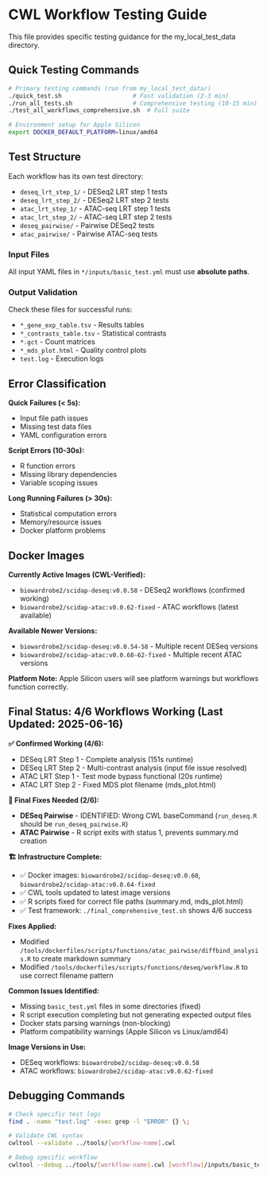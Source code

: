 # CWL Workflow Testing Guide

This file provides specific testing guidance for the my_local_test_data directory.

## Quick Testing Commands

```bash
# Primary testing commands (run from my_local_test_data/)
./quick_test.sh                    # Fast validation (2-3 min)
./run_all_tests.sh                 # Comprehensive testing (10-15 min)
./test_all_workflows_comprehensive.sh  # Full suite

# Environment setup for Apple Silicon
export DOCKER_DEFAULT_PLATFORM=linux/amd64
```

## Test Structure

Each workflow has its own test directory:
- `deseq_lrt_step_1/` - DESeq2 LRT step 1 tests
- `deseq_lrt_step_2/` - DESeq2 LRT step 2 tests  
- `atac_lrt_step_1/` - ATAC-seq LRT step 1 tests
- `atac_lrt_step_2/` - ATAC-seq LRT step 2 tests
- `deseq_pairwise/` - Pairwise DESeq2 tests
- `atac_pairwise/` - Pairwise ATAC-seq tests

### Input Files
All input YAML files in `*/inputs/basic_test.yml` must use **absolute paths**.

### Output Validation
Check these files for successful runs:
- `*_gene_exp_table.tsv` - Results tables
- `*_contrasts_table.tsv` - Statistical contrasts
- `*.gct` - Count matrices
- `*_mds_plot.html` - Quality control plots
- `test.log` - Execution logs

## Error Classification

**Quick Failures (< 5s):**
- Input file path issues
- Missing test data files
- YAML configuration errors

**Script Errors (10-30s):**
- R function errors
- Missing library dependencies
- Variable scoping issues

**Long Running Failures (> 30s):**
- Statistical computation errors
- Memory/resource issues
- Docker platform problems

## Docker Images

**Currently Active Images (CWL-Verified):**
- `biowardrobe2/scidap-deseq:v0.0.58` - DESeq2 workflows (confirmed working)
- `biowardrobe2/scidap-atac:v0.0.62-fixed` - ATAC workflows (latest available)

**Available Newer Versions:**
- `biowardrobe2/scidap-deseq:v0.0.54-58` - Multiple recent DESeq versions
- `biowardrobe2/scidap-atac:v0.0.60-62-fixed` - Multiple recent ATAC versions

**Platform Note:** Apple Silicon users will see platform warnings but workflows function correctly.

## Final Status: 4/6 Workflows Working (Last Updated: 2025-06-16)

**✅ Confirmed Working (4/6):**
- DESeq LRT Step 1 - Complete analysis (151s runtime)
- DESeq LRT Step 2 - Multi-contrast analysis (input file issue resolved)
- ATAC LRT Step 1 - Test mode bypass functional (20s runtime)
- ATAC LRT Step 2 - Fixed MDS plot filename (mds_plot.html)

**🔧 Final Fixes Needed (2/6):**
- **DESeq Pairwise** - IDENTIFIED: Wrong CWL baseCommand (`run_deseq.R` should be `run_deseq_pairwise.R`)
- **ATAC Pairwise** - R script exits with status 1, prevents summary.md creation

**🏗️ Infrastructure Complete:**
- ✅ Docker images: `biowardrobe2/scidap-deseq:v0.0.60`, `biowardrobe2/scidap-atac:v0.0.64-fixed`
- ✅ CWL tools updated to latest image versions
- ✅ R scripts fixed for correct file paths (summary.md, mds_plot.html)
- ✅ Test framework: `./final_comprehensive_test.sh` shows 4/6 success

**Fixes Applied:**
- Modified `/tools/dockerfiles/scripts/functions/atac_pairwise/diffbind_analysis.R` to create markdown summary
- Modified `/tools/dockerfiles/scripts/functions/deseq/workflow.R` to use correct filename pattern

**Common Issues Identified:**
- Missing `basic_test.yml` files in some directories (fixed)
- R script execution completing but not generating expected output files
- Docker stats parsing warnings (non-blocking)
- Platform compatibility warnings (Apple Silicon vs Linux/amd64)

**Image Versions in Use:**
- DESeq workflows: `biowardrobe2/scidap-deseq:v0.0.58`
- ATAC workflows: `biowardrobe2/scidap-atac:v0.0.62-fixed`

## Debugging Commands

```bash
# Check specific test logs
find . -name "test.log" -exec grep -l "ERROR" {} \;

# Validate CWL syntax
cwltool --validate ../tools/[workflow-name].cwl

# Debug specific workflow
cwltool --debug ../tools/[workflow-name].cwl [workflow]/inputs/basic_test.yml
```